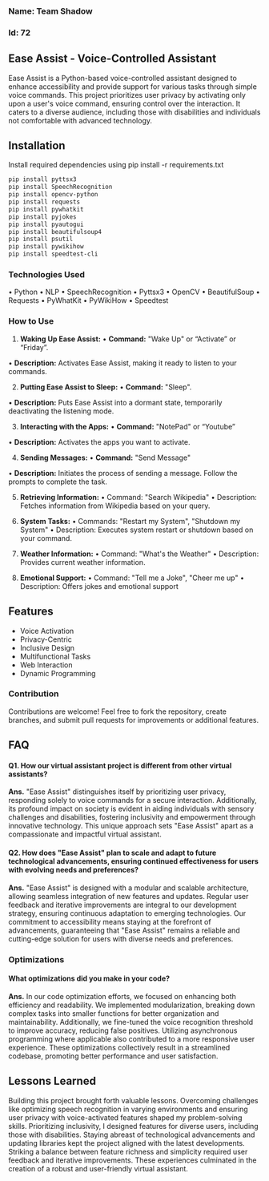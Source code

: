 ### Name: Team Shadow
### Id: 72

## Ease Assist - Voice-Controlled Assistant

Ease Assist is a Python-based voice-controlled assistant designed to enhance accessibility and provide support for various tasks through simple voice commands. This project prioritizes user privacy by activating only upon a user's voice command, ensuring control over the interaction. It caters to a diverse audience, including those with disabilities and individuals not comfortable with advanced technology.



## Installation

Install required dependencies using pip install -r requirements.txt

```bash
pip install pyttsx3
pip install SpeechRecognition
pip install opencv-python
pip install requests
pip install pywhatkit
pip install pyjokes
pip install pyautogui
pip install beautifulsoup4
pip install psutil
pip install pywikihow
pip install speedtest-cli
```
### Technologies Used    
•	Python
•	NLP
•	SpeechRecognition
•	Pyttsx3
•	OpenCV
•	BeautifulSoup
•	Requests
•	PyWhatKit
•	PyWikiHow
•	Speedtest

### How to Use
1.	__Waking Up Ease Assist:__
•	__Command:__ "Wake Up" or “Activate” or “Friday”.

•	 __Description:__ Activates Ease Assist, making it ready to listen to your commands.

2.	__Putting Ease Assist to Sleep:__
•	__Command:__ "Sleep".

•	__Description:__ Puts Ease Assist into a dormant state, temporarily deactivating the listening mode.

3.	__Interacting with the Apps:__
•	__Command:__ "NotePad" or “Youtube”

•	__Description:__ Activates the apps you want to activate.

4.	__Sending Messages:__
•	__Command:__ "Send Message"

•	__Description:__ Initiates the process of sending a message. Follow the prompts to complete the task.

5.	__Retrieving Information:__
•	Command: "Search Wikipedia"
•	Description: Fetches information from Wikipedia based on your query.

6.	__System Tasks:__
•	Commands: "Restart my System", "Shutdown my System"
•	Description: Executes system restart or shutdown based on your command.

7.	__Weather Information:__
•	Command: "What's the Weather"
•	Description: Provides current weather information.

8.	__Emotional Support:__
•	Command: "Tell me a Joke", "Cheer me up"
•	Description: Offers jokes and emotional support
## Features

- Voice Activation
- Privacy-Centric
- Inclusive Design
- Multifunctional Tasks
- Web Interaction
- Dynamic Programming





### Contribution
Contributions are welcome! Feel free to fork the repository, create branches, and submit pull requests for improvements or additional features.
## FAQ

#### Q1. How our virtual assistant project is different from other virtual assistants?

__Ans.__ "Ease Assist" distinguishes itself by prioritizing user privacy, responding solely to voice commands for a secure interaction. Additionally, its profound impact on society is evident in aiding individuals with sensory challenges and disabilities, fostering inclusivity and empowerment through innovative technology. This unique approach sets "Ease Assist" apart as a compassionate and impactful virtual assistant.

#### Q2. How does "Ease Assist" plan to scale and adapt to future technological advancements, ensuring continued effectiveness for users with evolving needs and preferences?

__Ans.__ "Ease Assist" is designed with a modular and scalable architecture, allowing seamless integration of new features and updates. Regular user feedback and iterative improvements are integral to our development strategy, ensuring continuous adaptation to emerging technologies. Our commitment to accessibility means staying at the forefront of advancements, guaranteeing that "Ease Assist" remains a reliable and cutting-edge solution for users with diverse needs and preferences.


### Optimizations

#### What optimizations did you make in your code?
__Ans.__ In our code optimization efforts, we focused on enhancing both efficiency and readability. We implemented modularization, breaking down complex tasks into smaller functions for better organization and maintainability. Additionally, we fine-tuned the voice recognition threshold to improve accuracy, reducing false positives. Utilizing asynchronous programming where applicable also contributed to a more responsive user experience. These optimizations collectively result in a streamlined codebase, promoting better performance and user satisfaction.



## Lessons Learned

Building this project brought forth valuable lessons. Overcoming challenges like optimizing speech recognition in varying environments and ensuring user privacy with voice-activated features shaped my problem-solving skills. Prioritizing inclusivity, I designed features for diverse users, including those with disabilities. Staying abreast of technological advancements and updating libraries kept the project aligned with the latest developments. Striking a balance between feature richness and simplicity required user feedback and iterative improvements. These experiences culminated in the creation of a robust and user-friendly virtual assistant.

